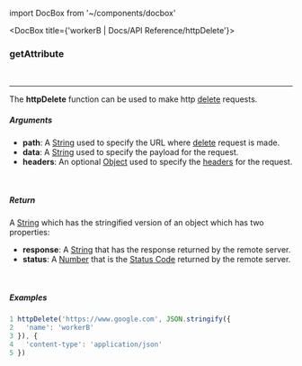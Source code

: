 import DocBox from '~/components/docbox'

<DocBox title={'workerB | Docs/API Reference/httpDelete'}>

### **getAttribute**
<br/>
<hr/>


The **httpDelete** function can be used to make http [delete](https://developer.mozilla.org/en-US/docs/Web/HTTP/Methods/DELETE) requests.
<br/>

##### Arguments

-   **path**: A [String](https://developer.mozilla.org/docs/Web/JavaScript/Reference/Global_Objects/String) used to specify the URL where [delete](https://developer.mozilla.org/en-US/docs/Web/HTTP/Methods/DELETE) request is made.
-   **data**: A [String](https://developer.mozilla.org/docs/Web/JavaScript/Reference/Global_Objects/String) used to specify the payload for the request.
-   **headers**: An optional [Object](https://developer.mozilla.org/docs/Web/JavaScript/Reference/Global_Objects/Object) used to specify the [headers](https://developer.mozilla.org/en-US/docs/Glossary/HTTP_header) for the request.

<br/>

##### Return

A [String](https://developer.mozilla.org/docs/Web/JavaScript/Reference/Global_Objects/String) which has the stringified version of an object which has two properties:
-  **response**: A [String](https://developer.mozilla.org/docs/Web/JavaScript/Reference/Global_Objects/String) that has the response returned by the remote server.
-  **status**: A [Number](https://developer.mozilla.org/docs/Web/JavaScript/Reference/Global_Objects/Number) that is the [Status Code](https://developer.mozilla.org/en-US/docs/Web/HTTP/Status) returned by the remote server.

<br/>

##### Examples

```javascript
1 httpDelete('https://www.google.com', JSON.stringify({ 
2   'name': 'workerB' 
3 }), {
4   'content-type': 'application/json'
5 })
```

</DocBox>